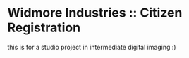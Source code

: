 # Widmore Industries :: Citizen Registration

this is for a studio project in intermediate digital imaging :)
